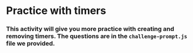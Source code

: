 # Practice with timers #

### This activity will give you more practice with creating and removing timers. The questions are in the `challenge-prompt.js` file we provided. ###